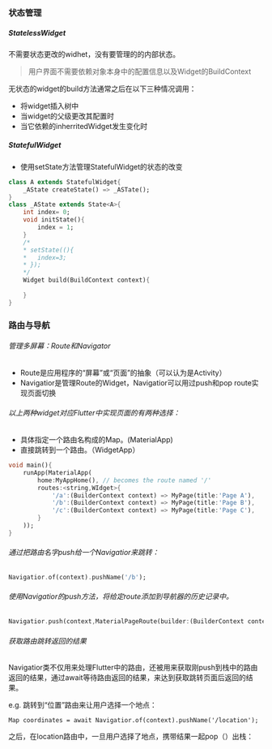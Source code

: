 

### 状态管理

##### StatelessWidget

不需要状态更改的widhet，没有要管理的的内部状态。

> 用户界面不需要依赖对象本身中的配置信息以及Widget的BuildContext

无状态的widget的build方法通常之后在以下三种情况调用：

- 将widget插入树中
- 当widget的父级更改其配置时
- 当它依赖的inherritedWidget发生变化时



##### StatefulWidget

- 使用setState方法管理StatefulWidget的状态的改变

```dart
class A extends StatefulWidget{
    _AState createState() => _ASTate();
}
class _AState extends State<A>{
    int index= 0;
    void initState(){
        index = 1;
    }
    /*
    * setState((){
    *	index=3;
    * });
    */
    Widget build(BuildContext context){
        
    }
}
```





### 路由与导航

###### 管理多屏幕：Route和Navigator

- Route是应用程序的“屏幕”或“页面”的抽象（可以认为是Activity）
- Navigatior是管理Route的Widget，Navigatior可以用过push和pop route实现页面切换

###### 以上两种widget对应Flutter中实现页面的有两种选择：

- 具体指定一个路由名构成的Map。(MaterialApp)
- 直接跳转到一个路由。（WidgetApp）

```dart
void main(){
    runApp(MaterialApp(
	    home:MyAppHome(), // becomes the route named '/'
        routes:<string,WIdget>{
            '/a':(BuilderContext context) => MyPage(title:'Page A'),
            '/b':(BuilderContext context) => MyPage(title:'Page B'),
            '/c':(BuilderContext context) => MyPage(title:'Page C'),
        }
    ));
}
```



###### 通过把路由名字push给一个Navigatior来跳转：

```dart
Navigatior.of(context).pushName('/b');
```

###### 使用Navigatior的push方法，将给定route添加到导航器的历史记录中。

```dart
Navigatior.push(context,MaterialPageRoute(builder:(BuilderContext context)=>UsualNavscreen())); // MaterialPageRoute为模板路由，它根据平台自适应替换整个页面
```

###### 获取路由跳转返回的结果

Navigatior类不仅用来处理Flutter中的路由，还被用来获取刚push到栈中的路由返回的结果，通过await等待路由返回的结果，来达到获取跳转页面后返回的结果。

e.g. 跳转到“位置”路由来让用户选择一个地点：

```
Map coordinates = await Navigatior.of(context).pushName('/location');
```

之后，在location路由中，一旦用户选择了地点，携带结果一起pop（）出栈：